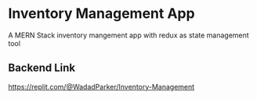 # Inventory Management App

A MERN Stack inventory mangement app with redux as state management tool

## Backend Link

https://replit.com/@WadadParker/Inventory-Management
